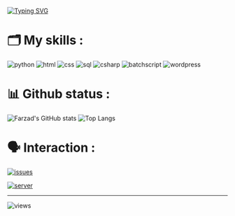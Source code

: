 [![Typing SVG](https://readme-typing-svg.herokuapp.com?font=Fira+Code&size=25&pause=1000&color=FF0000&center=true&vCenter=true&width=435&lines=Hey;Welcome+to+my+github+profile)](https://git.io/typing-svg)

# 🗂 My skills :
![python](https://img.shields.io/badge/Python-FFD43B?style=for-the-badge&logo=python&logoColor=2a92c2)
![html](https://img.shields.io/badge/html-FF5733?style=for-the-badge&logo=html5&logoColor=ffffff)
![css](https://img.shields.io/badge/css-264de4?style=for-the-badge&logo=css3&logoColor=ffffff)
![sql](https://img.shields.io/badge/sql-78FFAD?style=for-the-badge&logo=amazondocumentdb&logoColor=000000)
![csharp](https://img.shields.io/badge/c%23-9947ee?style=for-the-badge&logo=csharp&logoColor=ffffff)
![batchscript](https://img.shields.io/badge/batch_script-000000?style=for-the-badge&logo=windows&logoColor=0398FF)
![wordpress](https://img.shields.io/badge/wordpress-2a92c2?style=for-the-badge&logo=wordpress&logoColor=3E3E3E)

# 📊 Github status :

![Farzad's GitHub stats](https://github-readme-stats.vercel.app/api?username=farzadoxo&show_icons=true&theme=radical&rank_icon=github&text_color=ffffff)
![Top Langs](https://github-readme-stats.vercel.app/api/top-langs/?username=farzadoxo&layout=compact)



# 🗣 Interaction :
[![issues](https://shields.io/badge/Issues-ffffff?style=social&logo=github)](https://github.com/farzadoxo/farzadoxo/issues)

[![server](https://shields.io/badge/Discord%20Server-ffffff?style=social&logo=discord)](https://discord.gg/XEpFbnqrTq)
________________________________________
![views](https://visitcount.itsvg.in/api?id=farzadoxo&label=Profile%20Views&color=1&icon=5&pretty=false)
